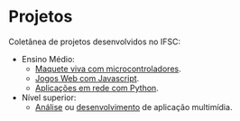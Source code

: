 # Projetos

Coletânea de projetos desenvolvidos no IFSC:

* Ensino Médio:
  * [Maquete viva com microcontroladores](integrado-ao-ensino-medio-em-telecomunicacoes/maquete-viva/).
  * [Jogos Web com Javascript](integrado-ao-ensino-medio-em-telecomunicacoes/aplicacao-web-com-javascript/).
  * [Aplicações em rede com Python](integrado-ao-ensino-medio-em-telecomunicacoes/aplicacoes-em-rede-com-python.md).
* Nível superior:
  * [Análise](engenharia-de-telecomunicacoes/analise-de-aplicacao-multimidia.md) ou [desenvolvimento](engenharia-de-telecomunicacoes/desenvolvimento-de-aplicacao-multimidia.md) de aplicação multimídia.
